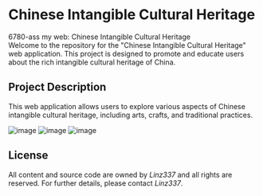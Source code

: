 # Chinese Intangible Cultural Heritage
6780-ass my web: Chinese Intangible Cultural Heritage\
Welcome to the repository for the "Chinese Intangible Cultural Heritage" web application. This project is designed to promote and educate users about the rich intangible cultural heritage of China.

## Project Description
This web application allows users to explore various aspects of Chinese intangible cultural heritage, including arts, crafts, and traditional practices.

![image](https://github.com/user-attachments/assets/99ea307a-938a-4821-ba55-1a52c515a54a)
![image](https://github.com/user-attachments/assets/234c50a4-e711-4b4d-8c1e-f3362c7d70d8)
![image](https://github.com/user-attachments/assets/71d7c8bc-32f2-418d-a603-59ca67c072c2)



## License
All content and source code are owned by *Linz337* and all rights are reserved. For further details, please contact *Linz337*.
